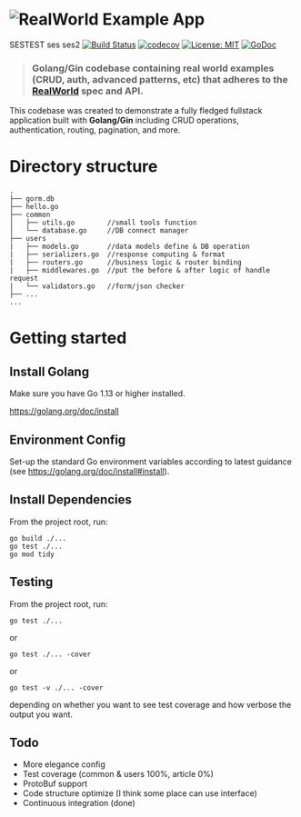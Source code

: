 # ![RealWorld Example App](logo.png)
SESTEST
ses
ses2
[![Build Status](https://travis-ci.org/wangzitian0/golang-gin-realworld-example-app.svg?branch=master)](https://travis-ci.org/wangzitian0/golang-gin-realworld-example-app)
[![codecov](https://codecov.io/gh/wangzitian0/golang-gin-realworld-example-app/branch/master/graph/badge.svg)](https://codecov.io/gh/wangzitian0/golang-gin-realworld-example-app)
[![License: MIT](https://img.shields.io/badge/License-MIT-yellow.svg)](https://github.com/gothinkster/golang-gin-realworld-example-app/blob/master/LICENSE)
[![GoDoc](https://godoc.org/github.com/gothinkster/golang-gin-realworld-example-app?status.svg)](https://godoc.org/github.com/gothinkster/golang-gin-realworld-example-app)

> ### Golang/Gin codebase containing real world examples (CRUD, auth, advanced patterns, etc) that adheres to the [RealWorld](https://github.com/gothinkster/realworld) spec and API.


This codebase was created to demonstrate a fully fledged fullstack application built with **Golang/Gin** including CRUD operations, authentication, routing, pagination, and more.


# Directory structure
```
.
├── gorm.db
├── hello.go
├── common
│   ├── utils.go        //small tools function
│   └── database.go     //DB connect manager
├── users
|   ├── models.go       //data models define & DB operation
|   ├── serializers.go  //response computing & format
|   ├── routers.go      //business logic & router binding
|   ├── middlewares.go  //put the before & after logic of handle request
|   └── validators.go   //form/json checker
├── ...
...
```

# Getting started

## Install Golang

Make sure you have Go 1.13 or higher installed.

https://golang.org/doc/install

## Environment Config

Set-up the standard Go environment variables according to latest guidance (see https://golang.org/doc/install#install).


## Install Dependencies
From the project root, run:
```
go build ./...
go test ./...
go mod tidy
```

## Testing
From the project root, run:
```
go test ./...
```
or
```
go test ./... -cover
```
or
```
go test -v ./... -cover
```
depending on whether you want to see test coverage and how verbose the output you want.

## Todo
- More elegance config
- Test coverage (common & users 100%, article 0%)
- ProtoBuf support
- Code structure optimize (I think some place can use interface)
- Continuous integration (done)
